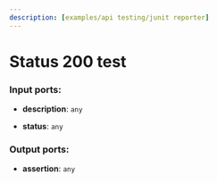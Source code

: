 ```yaml
---
description: [examples/api testing/junit reporter]
---
```


# Status 200 test

### Input ports:

* __description__: ` any `


* __status__: ` any `

### Output ports:

* __assertion__: ` any `

